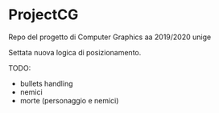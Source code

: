 # ProjectCG
Repo del progetto di Computer Graphics aa 2019/2020 unige

Settata nuova logica di posizionamento.

TODO:

* bullets handling
* nemici
* morte (personaggio e nemici)
